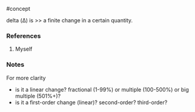 #concept

delta (Δ) is >> a finite change in a certain quantity.
### References
1. Myself

### Notes

For more clarity
- is it a linear change? fractional (1-99%) or multiple (100-500%) or big multiple (501%+)?
- is it a first-order change (linear)? second-order? third-order? 